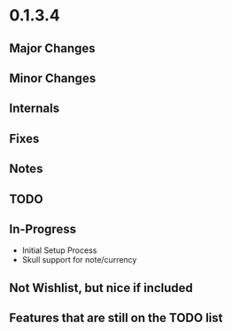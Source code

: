 # 0.1.3.4

## Major Changes

## Minor Changes

## Internals

## Fixes

## Notes

## TODO

## In-Progress

- Initial Setup Process
- Skull support for note/currency

## Not Wishlist, but nice if included

## Features that are still on the TODO list